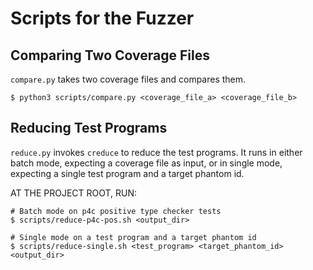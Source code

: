 # Scripts for the Fuzzer

## Comparing Two Coverage Files

`compare.py` takes two coverage files and compares them.

```
$ python3 scripts/compare.py <coverage_file_a> <coverage_file_b>
```

## Reducing Test Programs

`reduce.py` invokes `creduce` to reduce the test programs.
It runs in either batch mode, expecting a coverage file as input, or in single mode, expecting a single test program and a target phantom id.

AT THE PROJECT ROOT, RUN:

```shell
# Batch mode on p4c positive type checker tests
$ scripts/reduce-p4c-pos.sh <output_dir>

# Single mode on a test program and a target phantom id
$ scripts/reduce-single.sh <test_program> <target_phantom_id> <output_dir>
```

